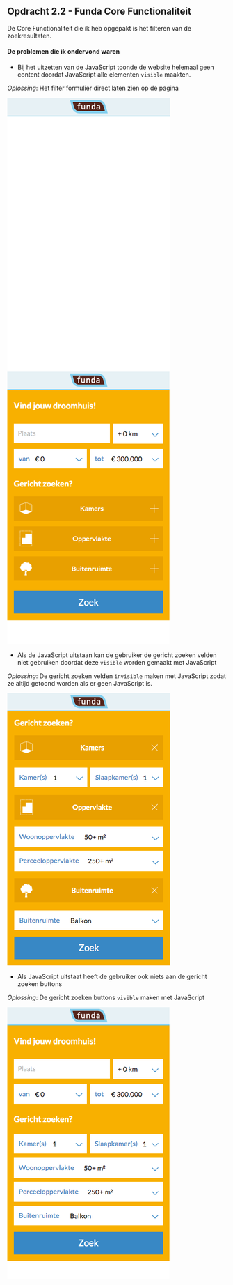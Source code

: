 ## Opdracht 2.2 - Funda Core Functionaliteit

De Core Functionaliteit die ik heb opgepakt is het filteren van de zoekresultaten.

#### De problemen die ik ondervond waren
* Bij het uitzetten van de JavaScript toonde de website helemaal geen content doordat JavaScript alle elementen ```visible``` maakten.

*Oplossing*: Het filter formulier direct laten zien op de pagina

![zonder JavaScript](readMeImg/noJs.png) ![zonder JavaScript gefixed](readMeImg/noJsFix.png)

* Als de JavaScript uitstaan kan de gebruiker de gericht zoeken velden niet gebruiken doordat deze ```visible``` worden gemaakt met JavaScript

*Oplossing*: De gericht zoeken velden ```invisible``` maken met JavaScript zodat ze altijd getoond worden als er geen JavaScript is.

![toon alles zonder js](readMeImg/noJs2Fix.png)

* Als JavaScript uitstaat heeft de gebruiker ook niets aan de gericht zoeken buttons

*Oplossing*: De gericht zoeken buttons ```visible``` maken met JavaScript

![button verdwijnen zonder js](readMeImg/noJs3Fix.png)